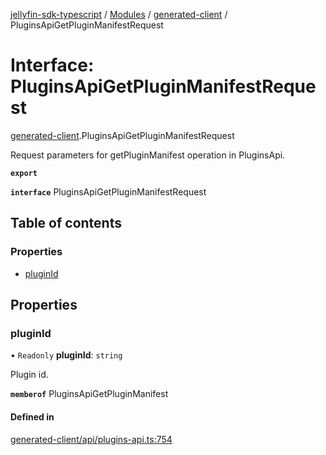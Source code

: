 [jellyfin-sdk-typescript](../README.md) / [Modules](../modules.md) / [generated-client](../modules/generated_client.md) / PluginsApiGetPluginManifestRequest

# Interface: PluginsApiGetPluginManifestRequest

[generated-client](../modules/generated_client.md).PluginsApiGetPluginManifestRequest

Request parameters for getPluginManifest operation in PluginsApi.

**`export`**

**`interface`** PluginsApiGetPluginManifestRequest

## Table of contents

### Properties

- [pluginId](generated_client.PluginsApiGetPluginManifestRequest.md#pluginid)

## Properties

### pluginId

• `Readonly` **pluginId**: `string`

Plugin id.

**`memberof`** PluginsApiGetPluginManifest

#### Defined in

[generated-client/api/plugins-api.ts:754](https://github.com/thornbill/jellyfin-sdk-typescript/blob/c0c5b18/src/generated-client/api/plugins-api.ts#L754)
